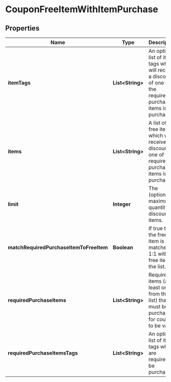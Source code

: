 
# CouponFreeItemWithItemPurchase

## Properties
Name | Type | Description | Notes
------------ | ------------- | ------------- | -------------
**itemTags** | **List&lt;String&gt;** | An optional list of item tags which will receive a discount of one of the required purchased items is purchased. |  [optional]
**items** | **List&lt;String&gt;** | A list of free items which will receive a discount if one of the required purchase items is purchased. |  [optional]
**limit** | **Integer** | The (optional) maximum quantity of discounted items. |  [optional]
**matchRequiredPurchaseItemToFreeItem** | **Boolean** | If true then the free item is matched 1:1 with the free item in the list. |  [optional]
**requiredPurchaseItems** | **List&lt;String&gt;** | Required items (at least one from the list) that must be purchased for coupon to be valid |  [optional]
**requiredPurchaseItemsTags** | **List&lt;String&gt;** | An optional list of item tags which are required to be purchased. |  [optional]



